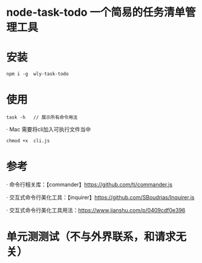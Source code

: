 # node-task-todo 一个简易的任务清单管理工具 

# 安装
`
npm i -g  wly-task-todo
`
# 使用

`
task -h   // 展示所有命令用法
`

· Mac 需要将cli加入可执行文件当中

`
chmod +x  cli.js
`

# 参考

· 命令行相关库：【commander】https://github.com/tj/commander.js

· 交互式命令行美化工具：【inquirer】https://github.com/SBoudrias/Inquirer.js  

· 交互式命令行美化工具用法：https://www.jianshu.com/p/0409cdf0e396

# 单元测测试（不与外界联系，和请求无关）
